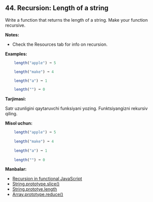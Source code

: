 ## 44. Recursion: Length of a string

Write a function that returns the length of a string. Make your function recursive.

**Notes:**

- Check the Resources tab for info on recursion.
  
**Examples:**

```js
    length("apple") ➞ 5

    length("make") ➞ 4

    length("a") ➞ 1

    length("") ➞ 0
```

**Tarjimasi:**

Satr uzunligini qaytaruvchi funksiyani yozing. Funktsiyangizni rekursiv qiling.

**Misol uchun:**

```js
    length("apple") ➞ 5
    
    length("make") ➞ 4
    
    length("a") ➞ 1
    
    length("") ➞ 0
```

**Manbalar:**

- [Recursion in functional JavaScript](https://www.sitepoint.com/recursion-functional-javascript/)
- [String.prototype.slice()](https://developer.mozilla.org/en-US/docs/Web/JavaScript/Reference/Global_Objects/String/slice)
- [String.prototye.length](https://developer.mozilla.org/en-US/docs/Web/JavaScript/Reference/Global_Objects/String/length)
- [Array.prototype.reduce()](https://developer.mozilla.org/en-US/docs/Web/JavaScript/Reference/Global_Objects/Array/Reduce)